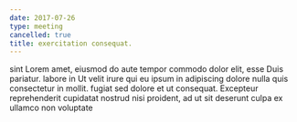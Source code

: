 ```yaml
---
date: 2017-07-26
type: meeting
cancelled: true
title: exercitation consequat.
---
```

sint Lorem amet, eiusmod do aute tempor commodo dolor elit, esse Duis pariatur. labore in Ut velit irure qui eu ipsum in adipiscing dolore nulla quis consectetur in mollit. fugiat sed dolore et ut consequat. Excepteur reprehenderit cupidatat nostrud nisi proident, ad ut sit deserunt culpa ex ullamco non voluptate
